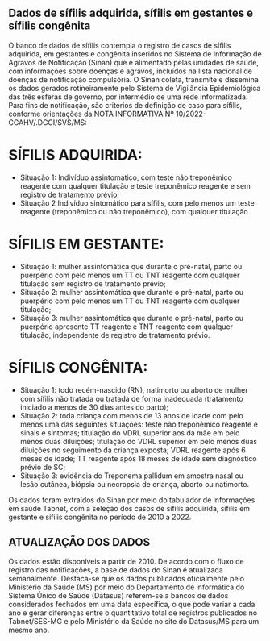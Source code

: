 ## Dados de sífilis adquirida, sífilis em gestantes e sífilis congênita

O banco de dados de sífilis contempla o registro de casos de sífilis adquirida, em gestantes e congênita inseridos no Sistema de Informação de Agravos de Notificação (Sinan) que é alimentado pelas unidades de saúde, com informações sobre doenças e agravos, incluídos na lista nacional de doenças de notificação compulsória. O Sinan coleta, transmite e dissemina os dados gerados rotineiramente pelo Sistema de Vigilância Epidemiológica das três esferas de governo, por intermédio de uma rede informatizada.
Para fins de notificação, são critérios de definição de caso para sífilis, conforme orientações da NOTA INFORMATIVA Nº 10/2022-CGAHV/.DCCI/SVS/MS:

# SÍFILIS ADQUIRIDA: 

* Situação 1: Indivíduo assintomático, com teste não treponêmico reagente com qualquer titulação e teste treponêmico reagente e sem registro de tratamento prévio;
* Situação 2 Indivíduo sintomático para sífilis, com pelo menos um teste reagente (treponêmico ou não treponêmico), com qualquer titulação

# SÍFILIS EM GESTANTE:

* Situação 1: mulher assintomática que durante o pré-natal, parto ou puerpério com pelo menos um TT ou TNT reagente com qualquer titulação sem registro de tratamento prévio;
* Situação 2: mulher assintomática que durante o pré-natal, parto ou puerpério com pelo menos um TT ou TNT reagente com qualquer titulação; 
* Situação 3: mulher assintomática que durante o pré-natal, parto ou puerpério apresente TT reagente e TNT reagente com qualquer titulação, independente de registro de tratamento prévio.

# SÍFILIS CONGÊNITA:

* Situação 1: todo recém-nascido (RN), natimorto ou aborto de mulher com sífilis não tratada ou tratada de forma inadequada (tratamento iniciado a menos de 30 dias antes do parto); 
* Situação 2: toda criança com menos de 13 anos de idade com pelo menos uma das seguintes situações: teste não treponêmico reagente e sinais e sintomas; titulação do VDRL superior aos da mãe em pelo menos duas diluições; titulação do VDRL superior em pelo menos duas diluições no seguimento da criança exposta; VDRL reagente após 6 meses de idade; TT reagente após 18 meses de idade sem diagnóstico prévio de SC; 
* Situação 3: evidência do Treponema pallidum em amostra nasal ou lesão cutânea, biópsia ou necropsia de criança, aborto ou natimorto.

Os dados foram extraídos do Sinan por meio do tabulador de informações em saúde Tabnet, com a seleção dos casos de sífilis adquirida, sífilis em gestante e sífilis congênita no período de 2010 a 2022.

## ATUALIZAÇÃO DOS DADOS

Os dados estão disponíveis a partir de 2010. De acordo com o fluxo de registro das notificações, a base de dados do Sinan é atualizada semanalmente. Destaca-se que os dados publicados oficialmente pelo Ministério da Saúde (MS) por meio do Departamento de informática do Sistema Único de Saúde (Datasus) referem-se a bancos de dados considerados fechados em uma data específica, o que pode variar a cada ano e gerar diferenças entre o quantitativo total de registros publicados no Tabnet/SES-MG e pelo Ministério da Saúde no site do Datasus/MS para um mesmo ano.
